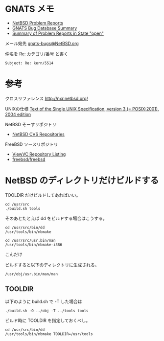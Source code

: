 # GNATS メモ

* [NetBSD Problem Reports](http://www.netbsd.org/support/send-pr.html "NetBSD Problem Reports")
* [GNATS Bug Database Summary](http://gnats.netbsd.org/summary/ "GNATS Bug Database Summary")
* [Summary of Problem Reports in State &quot;open&quot;](http://gnats.netbsd.org/summary/state/open.html "Summary of Problem Reports in State &quot;open&quot;")

メール宛先 gnats-bugs@NetBSD.org

件名を Re: カテゴリ/番号 と書く

    Subject: Re: kern/5514

# 参考

クロスリファレンス
http://nxr.netbsd.org/

UNIXの仕様
[Text of the Single UNIX Specification, version 3 (= POSIX:2001), 2004 edition](http://www.opengroup.org/onlinepubs/009695399/ "Text of the Single UNIX Specification, version 3 (= POSIX:2001), 2004 edition")

NetBSD そーすリポジトリ

* [NetBSD CVS Repositories](http://cvsweb.netbsd.org/cgi-bin/cvsweb.cgi/ "NetBSD CVS Repositories")

FreeBSD ソースリポジトリ
* [ViewVC Repository Listing](https://svnweb.freebsd.org/ "ViewVC Repository Listing")
* [freebsd/freebsd](https://github.com/freebsd/freebsd "freebsd/freebsd")

# NetBSD のディレクトリだけビルドする

TOOLDIR だけビルドしてあればいい。

    cd /usr/src
    ./build.sh tools

そのあとたとえば dd をビルドする場合はこうする。

    cd /usr/src/bin/dd
    /usr/tools/bin/nbmake

    cd /usr/src/usr.bin/man
    /usr/tools/bin/nbmake-i386


こんだけ

ビルドすると以下のディレクトリに生成される。

    /usr/obj/usr.bin/man/man

## TOOLDIR

以下のように build.sh で -T した場合は

    ./build.sh -O ../obj -T ../tools tools

ビルド時に TOOLDIR を指定しておくべし。

    cd /usr/src/bin/dd
    /usr/tools/bin/nbmake TOOLDIR=/usr/tools
